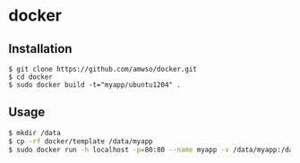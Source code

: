 docker
======



## Installation

```
$ git clone https://github.com/amwso/docker.git
$ cd docker
$ sudo docker build -t="myapp/ubuntu1204" .
```

## Usage


```bash
$ mkdir /data
$ cp -rf docker/template /data/myapp
$ sudo docker run -h localhost -p=80:80 --name myapp -v /data/myapp:/data -d -t -i myapp/ubuntu1204 /bin/bash /data/init.sh
```
